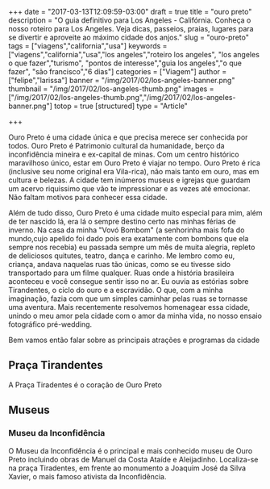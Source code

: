 +++
date = "2017-03-13T12:09:59-03:00"
draft = true
title = "ouro preto"
description = "O guia definitivo para Los Angeles - Califórnia. Conheça o nosso roteiro para Los Angeles. Veja dicas, passeios, praias, lugares para se divertir e aproveite ao máximo cidade dos anjos."
slug = "ouro-preto"
tags = ["viagens","california","usa"]
keywords = ["viagens","california","usa","los angeles","roteiro los angeles", "los angeles o que fazer","turismo", "pontos de interesse","guia los angeles","o que fazer", "são francisco","6 dias"]
categories = ["Viagem"]
author = ["felipe","larissa"]
banner = "/img/2017/02/los-angeles-banner.png"
thumbnail = "/img/2017/02/los-angeles-thumb.png"
images = ["/img/2017/02/los-angeles-thumb.png","/img/2017/02/los-angeles-banner.png"]
totop = true
[structured]
type = "Article"

+++

Ouro Preto é uma cidade única e que precisa merece ser conhecida por todos. Ouro Preto é Patrimonio cultural da humanidade, berço da inconfidência mineira e ex-capital de minas. Com um centro histórico maravilhoso único, estar em Ouro Preto é viajar no tempo. Ouro Preto é rica (inclusive seu nome original era Vila-rica), não mais tanto em ouro, mas em cultura e belezas. A cidade tem inúmeros museus e igrejas que guardam um acervo riquissimo que vão te impressionar e as vezes até emocionar. Não faltam motivos para conhecer essa cidade.

Além de tudo disso, Ouro Preto é uma cidade muito especial para mim, além de ter nascido lá, era lá o sempre destino certo nas minhas férias de inverno. Na casa da minha "Vovó Bombom" (a senhorinha mais fofa do mundo,cujo apelido foi dado pois era exatamente com bombons que ela sempre nos recebia) eu passada sempre um mês de muita alegria, repleto de deliciosos quitutes, teatro, dança e carinho. Me lembro como eu, criança, andava naquelas ruas tão únicas, como se eu tivesse sido transportado para um filme qualquer. Ruas onde a história brasileira aconteceu e você consegue sentir isso no ar. Eu ouvia as estórias sobre Tirandentes, o ciclo do ouro e a escravidão. O que, com a minha imaginação, fazia com que um simples caminhar pelas ruas se tornasse uma aventura.
Mais recentemente resolvemos homenagear essa cidade, unindo o meu amor pela cidade com o amor da minha vida, no nosso ensaio fotográfico pré-wedding.

Bem vamos então falar sobre as principais atrações e programas da cidade
## Praça Tirandentes
A Praça Tiradentes é o coração de Ouro Preto
## Museus
### Museu da Inconfidência
O Museu da Inconfidência é o principal e mais conhecido museu de Ouro Preto
incluindo obras de Manuel da Costa Ataíde e Aleijadinho. Localiza-se na praça Tiradentes, em frente ao monumento a Joaquim José da Silva Xavier, o mais famoso ativista da Inconfidência.
